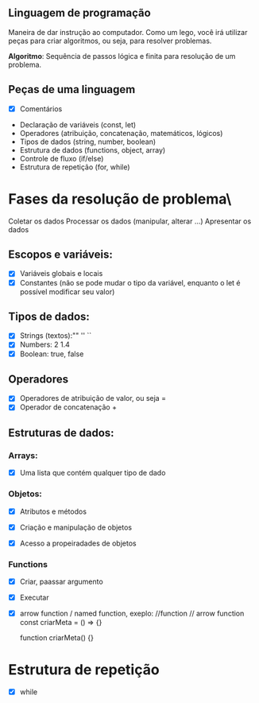 ## Linguagem de programação

Maneira de dar instrução ao computador.
Como um lego, você irá utilizar peças para criar algoritmos, ou seja, para resolver problemas.

**Algoritmo**: Sequência de passos lógica e finita para resolução de um problema.

## Peças de uma linguagem

- [x] Comentários
- Declaração de variáveis (const, let)
- Operadores (atribuição, concatenação, matemáticos, lógicos)
- Tipos de dados (string, number, boolean)
- Estrutura de dados (functions, object, array)
- Controle de fluxo (if/else)
- Estrutura de repetição (for, while)

# Fases da resolução de problema\

Coletar os dados
Processar os dados (manipular, alterar ...)
Apresentar os dados

## Escopos e variáveis:

- [x] Variáveis globais e locais
- [x] Constantes (não se pode mudar o tipo da variável, enquanto o let é possível modificar seu valor)

## Tipos de dados:

- [x] Strings (textos):"" '' ``
- [x] Numbers: 2 1.4
- [x] Boolean: true, false

## Operadores

- [x] Operadores de atribuição de valor, ou seja =
- [x] Operador de concatenação +

## Estruturas de dados:

### Arrays:

- [x] Uma lista que contém qualquer tipo de dado

### Objetos:

- [x] Atributos e métodos
- [x] Criação e manipulação de objetos
- [x] Acesso a propeiradades de objetos


### Functions

- [x] Criar, paassar argumento
- [x] Executar
- [x] arrow function / named function, exeplo:
    //function // arrow function
    const criarMeta = () => {}

    function criarMeta() {}

# Estrutura de repetição

- [x] while